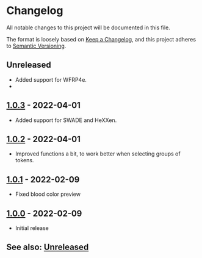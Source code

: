 # Changelog
All notable changes to this project will be documented in this file.

The format is loosely based on [Keep a Changelog](https://keepachangelog.com/en/1.0.0/),
and this project adheres to [Semantic Versioning](https://semver.org/spec/v2.0.0.html).

## Unreleased
- Added support for WFRP4e.
- 
##  [1.0.3] - 2022-04-01
- Added support for SWADE and HeXXen.

##  [1.0.2] - 2022-04-01
- Improved functions a bit, to work better when selecting groups of tokens.

##  [1.0.1] - 2022-02-09
- Fixed blood color preview

##  [1.0.0] - 2022-02-09
- Initial release

## See also: [Unreleased]

[1.0.0]: https://github.com/itamarcu/AlternativeRotation/compare/0.2.0...1.0.0
[1.0.1]: https://github.com/itamarcu/AlternativeRotation/compare/1.0.0...1.0.1
[1.0.2]: https://github.com/itamarcu/AlternativeRotation/compare/1.0.1...1.0.2
[1.0.3]: https://github.com/itamarcu/AlternativeRotation/compare/1.0.2...1.0.3
[Unreleased]: https://github.com/itamarcu/AlternativeRotation/compare/1.0.3...HEAD
